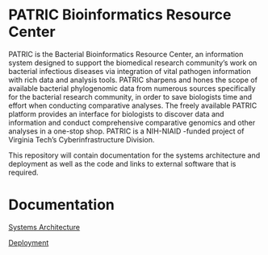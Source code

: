 PATRIC Bioinformatics Resource Center
=====================================

PATRIC is the Bacterial Bioinformatics Resource Center, an information system designed to support the biomedical research community’s work on bacterial infectious diseases via integration of vital pathogen information with rich data and analysis tools.  PATRIC sharpens and hones the scope of available bacterial phylogenomic data from numerous sources specifically for the bacterial research community, in order to save biologists time and effort when conducting comparative analyses.  The freely available PATRIC platform provides an interface for biologists to discover data and information and conduct comprehensive comparative genomics and other analyses in a one-stop shop.  PATRIC is a NIH-NIAID -funded project of Virginia Tech’s Cyberinfrastructure Division.

This repository will contain documentation for the systems architecture and deployment as well as the code and links to external software that is required.


Documentation
=============

[Systems Architecture](/cidvbi/PATRIC/wiki/Systems-Architecture)

[Deployment](/cidvbi/PATRIC/wiki/Deployment)


